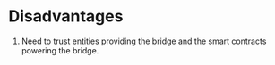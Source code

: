 # Disadvantages

1. Need to trust entities providing the bridge and the smart contracts powering the bridge.


